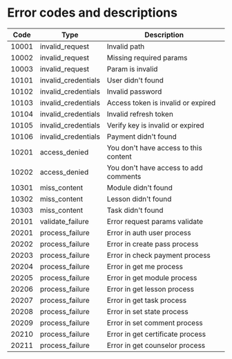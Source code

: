 # Error codes and descriptions

| Code  | Type                | Description                           |
| ----- | ------------------- | ------------------------------------- |
| 10001 | invalid_request     | Invalid path                          |
| 10002 | invalid_request     | Missing required params               |
| 10003 | invalid_request     | Param is invalid                      |
| 10101 | invalid_credentials | User didn't found                     |
| 10102 | invalid_credentials | Invalid password                      |
| 10103 | invalid_credentials | Access token is invalid or expired    |
| 10104 | invalid_credentials | Invalid refresh token                 |
| 10105 | invalid_credentials | Verify key is invalid or expired      |
| 10106 | invalid_credentials | Payment didn't found                  |
| 10201 | access_denied       | You don't have access to this content |
| 10202 | access_denied       | You don't have access to add comments |
| 10301 | miss_content        | Module didn't found                   |
| 10302 | miss_content        | Lesson didn't found                   |
| 10303 | miss_content        | Task didn't found                     |
| 20101 | validate_failure    | Error request params validate         |
| 20201 | process_failure     | Error in auth user process            |
| 20202 | process_failure     | Error in create pass process          |
| 20203 | process_failure     | Error in check payment process        |
| 20204 | process_failure     | Error in get me process               |
| 20205 | process_failure     | Error in get module process           |
| 20206 | process_failure     | Error in get lesson process           |
| 20207 | process_failure     | Error in get task process             |
| 20208 | process_failure     | Error in set state process            |
| 20209 | process_failure     | Error in set comment process          |
| 20210 | process_failure     | Error in get certificate process      |
| 20211 | process_failure     | Error in get counselor process        |
